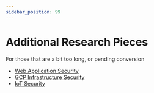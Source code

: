 ```yaml
---
sidebar_position: 99
---
```


# Additional Research Pieces

For those that are a bit too long, or pending conversion

- [Web Application Security](additional-pieces\Web-Application-Security.pdf)
- [GCP Infrastructure Security](additional-pieces\GCP-Infrastructure-Security.pdf)
- [IoT Security](additional-pieces\IoT-Security.pdf)